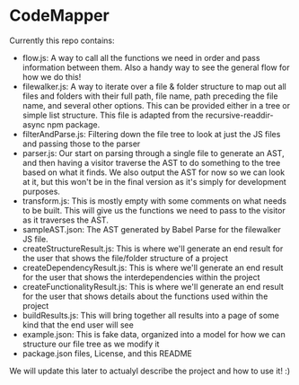 # CodeMapper

Currently this repo contains:
- flow.js: A way to call all the functions we need in order and pass information between them. Also a handy way to see the general flow for how we do this!
- filewalker.js: A way to iterate over a file & folder structure to map out all files and folders with their full path, file name, path preceding the file name, and several other options. This can be provided either in a tree or simple list structure. This file is adapted from the recursive-readdir-async npm package.
- filterAndParse.js: Filtering down the file tree to look at just the JS files and passing those to the parser
- parser.js: Our start on parsing through a single file to generate an AST, and then having a visitor traverse the AST to do something to the tree based on what it finds. We also output the AST for now so we can look at it, but this won't be in the final version as it's simply for development purposes.
- transform.js: This is mostly empty with some comments on what needs to be built. This will give us the functions we need to pass to the visitor as it traverses the AST.
- sampleAST.json: The AST generated by Babel Parse for the filewalker JS file.
- createStructureResult.js: This is where we'll generate an end result for the user that shows the file/folder structure of a project
- createDependencyResult.js: This is where we'll generate an end result for the user that shows the interdependencies within the project
- createFunctionalityResult.js: This is where we'll generate an end result for the user that shows details about the functions used within the project
- buildResults.js: This will bring together all results into a page of some kind that the end user will see
- example.json: This is fake data, organized into a model for how we can structure our file tree as we modify it
- package.json files, License, and this README

We will update this later to actualyl describe the project and how to use it! :)